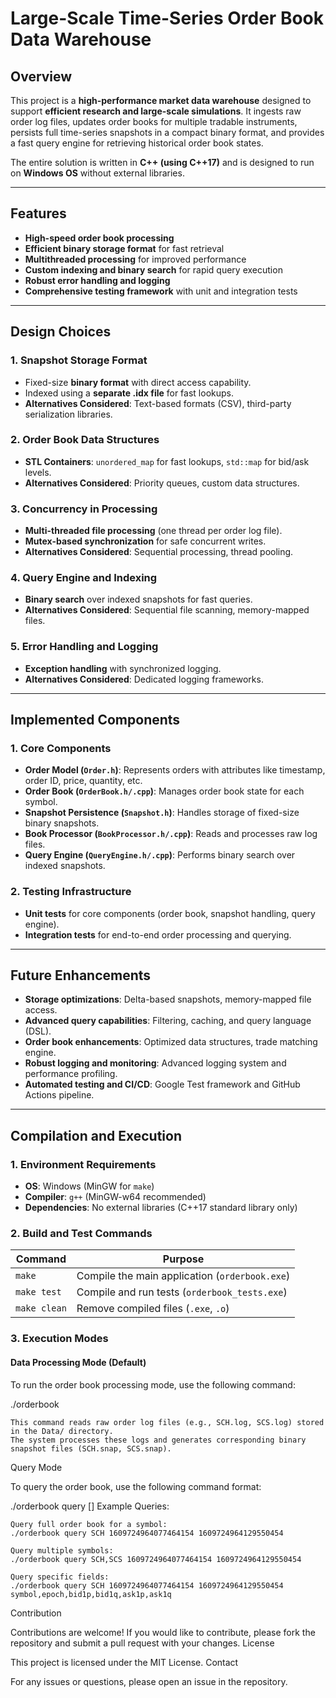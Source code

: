 # Large-Scale Time-Series Order Book Data Warehouse

## Overview
This project is a **high-performance market data warehouse** designed to support **efficient research and large-scale simulations**. It ingests raw order log files, updates order books for multiple tradable instruments, persists full time-series snapshots in a compact binary format, and provides a fast query engine for retrieving historical order book states.

The entire solution is written in **C++ (using C++17)** and is designed to run on **Windows OS** without external libraries.

---

## Features
- **High-speed order book processing**
- **Efficient binary storage format** for fast retrieval
- **Multithreaded processing** for improved performance
- **Custom indexing and binary search** for rapid query execution
- **Robust error handling and logging**
- **Comprehensive testing framework** with unit and integration tests

---

## Design Choices
### 1. Snapshot Storage Format
- Fixed-size **binary format** with direct access capability.
- Indexed using a **separate .idx file** for fast lookups.
- **Alternatives Considered**: Text-based formats (CSV), third-party serialization libraries.

### 2. Order Book Data Structures
- **STL Containers**: `unordered_map` for fast lookups, `std::map` for bid/ask levels.
- **Alternatives Considered**: Priority queues, custom data structures.

### 3. Concurrency in Processing
- **Multi-threaded file processing** (one thread per order log file).
- **Mutex-based synchronization** for safe concurrent writes.
- **Alternatives Considered**: Sequential processing, thread pooling.

### 4. Query Engine and Indexing
- **Binary search** over indexed snapshots for fast queries.
- **Alternatives Considered**: Sequential file scanning, memory-mapped files.

### 5. Error Handling and Logging
- **Exception handling** with synchronized logging.
- **Alternatives Considered**: Dedicated logging frameworks.

---

## Implemented Components
### 1. Core Components
- **Order Model (`Order.h`)**: Represents orders with attributes like timestamp, order ID, price, quantity, etc.
- **Order Book (`OrderBook.h/.cpp`)**: Manages order book state for each symbol.
- **Snapshot Persistence (`Snapshot.h`)**: Handles storage of fixed-size binary snapshots.
- **Book Processor (`BookProcessor.h/.cpp`)**: Reads and processes raw log files.
- **Query Engine (`QueryEngine.h/.cpp`)**: Performs binary search over indexed snapshots.

### 2. Testing Infrastructure
- **Unit tests** for core components (order book, snapshot handling, query engine).
- **Integration tests** for end-to-end order processing and querying.

---

## Future Enhancements
- **Storage optimizations**: Delta-based snapshots, memory-mapped file access.
- **Advanced query capabilities**: Filtering, caching, and query language (DSL).
- **Order book enhancements**: Optimized data structures, trade matching engine.
- **Robust logging and monitoring**: Advanced logging system and performance profiling.
- **Automated testing and CI/CD**: Google Test framework and GitHub Actions pipeline.

---

## Compilation and Execution

### 1. **Environment Requirements**
- **OS**: Windows (MinGW for `make`)
- **Compiler**: `g++` (MinGW-w64 recommended)
- **Dependencies**: No external libraries (C++17 standard library only)

### 2. **Build and Test Commands**
| Command             | Purpose                                      |
|---------------------|----------------------------------------------|
| `make`             | Compile the main application (`orderbook.exe`) |
| `make test`        | Compile and run tests (`orderbook_tests.exe`) |
| `make clean`       | Remove compiled files (`.exe`, `.o`)         |

### 3. **Execution Modes**
#### **Data Processing Mode (Default)**

To run the order book processing mode, use the following command:

./orderbook

    This command reads raw order log files (e.g., SCH.log, SCS.log) stored in the Data/ directory.
    The system processes these logs and generates corresponding binary snapshot files (SCH.snap, SCS.snap).

Query Mode

To query the order book, use the following command format:

./orderbook query <symbols> <startEpoch> <endEpoch> [<fields>]
Example Queries:

    Query full order book for a symbol:
    ./orderbook query SCH 1609724964077464154 1609724964129550454

    Query multiple symbols:
    ./orderbook query SCH,SCS 1609724964077464154 1609724964129550454

    Query specific fields:
    ./orderbook query SCH 1609724964077464154 1609724964129550454 symbol,epoch,bid1p,bid1q,ask1p,ask1q

Contribution

Contributions are welcome! If you would like to contribute, please fork the repository and submit a pull request with your changes.
License

This project is licensed under the MIT License.
Contact

For any issues or questions, please open an issue in the repository.
